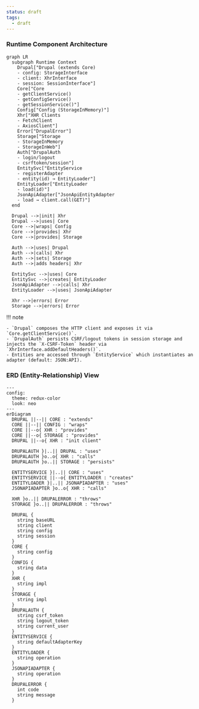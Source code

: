 ```yaml
---
status: draft
tags:
  - draft
---
```


### Runtime Component Architecture

```mermaid
graph LR
  subgraph Runtime Context
    Drupal["Drupal (extends Core)
    - config: StorageInterface
    - client: XhrInterface
    - session: SessionInterface"]
    Core["Core
    - getClientService()
    - getConfigService()
    - getSessionService()"]
    Config["Config (StorageInMemory)"]
    Xhr["XHR Clients
    - FetchClient
    - AxiosClient"]
    Error["DrupalError"]
    Storage["Storage
    - StorageInMemory
    - StorageInWeb"]
    Auth["DrupalAuth
    - login/logout
    - csrftoken/session"]
    EntitySvc["EntityService
    - registerAdapter
    - entity(id) → EntityLoader"]
    EntityLoader["EntityLoader
    - load(id)"]
    JsonApiAdapter["JsonApiEntityAdapter
    - load → client.call(GET)"]
  end

  Drupal -->|init| Xhr
  Drupal -->|uses| Core
  Core -->|wraps| Config
  Core -->|provides| Xhr
  Core -->|provides| Storage

  Auth -->|uses| Drupal
  Auth -->|calls| Xhr
  Auth -->|sets| Storage
  Auth -->|adds headers| Xhr

  EntitySvc -->|uses| Core
  EntitySvc -->|creates| EntityLoader
  JsonApiAdapter -->|calls| Xhr
  EntityLoader -->|uses| JsonApiAdapter

  Xhr -->|errors| Error
  Storage -->|errors| Error
```

!!! note

    - `Drupal` composes the HTTP client and exposes it via `Core.getClientService()`.
    - `DrupalAuth` persists CSRF/logout tokens in session storage and injects the `X-CSRF-Token` header via `XhrInterface.addDefaultHeaders()`.
    - Entities are accessed through `EntityService` which instantiates an adapter (default: JSON:API).

### ERD (Entity-Relationship) View

```mermaid
---
config:
  theme: redux-color
  look: neo
---
erDiagram
  DRUPAL ||--|| CORE : "extends"
  CORE ||--|| CONFIG : "wraps"
  CORE ||--o{ XHR : "provides"
  CORE ||--o{ STORAGE : "provides"
  DRUPAL ||--o{ XHR : "init client"

  DRUPALAUTH }|..|| DRUPAL : "uses"
  DRUPALAUTH }o..o{ XHR : "calls"
  DRUPALAUTH }o..|| STORAGE : "persists"

  ENTITYSERVICE }|..|| CORE : "uses"
  ENTITYSERVICE ||--o{ ENTITYLOADER : "creates"
  ENTITYLOADER }|..|| JSONAPIADAPTER : "uses"
  JSONAPIADAPTER }o..o{ XHR : "calls"

  XHR }o..|| DRUPALERROR : "throws"
  STORAGE }o..|| DRUPALERROR : "throws"

  DRUPAL {
    string baseURL
    string client
    string config
    string session
  }
  CORE {
    string config
  }
  CONFIG {
    string data
  }
  XHR {
    string impl
  }
  STORAGE {
    string impl
  }
  DRUPALAUTH {
    string csrf_token
    string logout_token
    string current_user
  }
  ENTITYSERVICE {
    string defaultAdapterKey
  }
  ENTITYLOADER {
    string operation
  }
  JSONAPIADAPTER {
    string operation
  }
  DRUPALERROR {
    int code
    string message
  }
```
